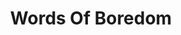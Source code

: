 ---
layout: archive_film
permalink: en/archive/2020/short/words-of-boredom

title: Words Of Boredom
director: Natascha Jokic,<br/> Simon Schäffeler,<br/> Manuel Hoppe
country: Germany
description: "The feeling of Boredom. Everybody knows it and yet there is a different description of it in every language.

The short film \"Words Of Boredom\" visualizes sayings around the topic of boredom. In a montage of different odd scenes the shortfilm reveals how different people verbalize the feeling of boredom in their language."
category: short
image_folder: images/films/archive/2020/short/words-of-boredom
is_winner: false
submission_year: 2020
lang: en
---